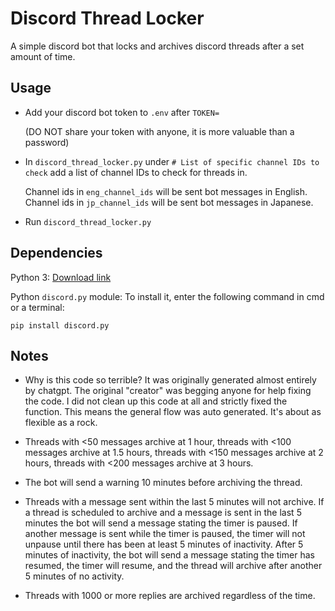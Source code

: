 # Discord Thread Locker

A simple discord bot that locks and archives discord threads after a set amount of time.

## Usage

- Add your discord bot token to `.env` after `TOKEN=` 

    (DO NOT share your token with anyone, it is more valuable than a password)

- In `discord_thread_locker.py` under `# List of specific channel IDs to check` add a list of channel IDs to check for threads in.

    Channel ids in `eng_channel_ids` will be sent bot messages in English. Channel ids in `jp_channel_ids` will be sent bot messages in Japanese.

- Run `discord_thread_locker.py`

## Dependencies

Python 3: [Download link](https://www.python.org/downloads/)

Python `discord.py` module: To install it, enter the following command in cmd or a terminal:

```
pip install discord.py
```

## Notes

- Why is this code so terrible? It was originally generated almost entirely by chatgpt. The original "creator" was begging anyone for help fixing the code. I did not clean up this code at all and strictly fixed the function. This means the general flow was auto generated. It's about as flexible as a rock.

- Threads with <50 messages archive at 1 hour, threads with <100 messages archive at 1.5 hours, threads with <150 messages archive at 2 hours, threads with <200 messages archive at 3 hours.

- The bot will send a warning 10 minutes before archiving the thread.

- Threads with a message sent within the last 5 minutes will not archive. If a thread is scheduled to archive and a message is sent in the last 5 minutes the bot will send a message stating the timer is paused. If another message is sent while the timer is paused, the timer will not unpause until there has been at least 5 minutes of inactivity. After 5 minutes of inactivity, the bot will send a message stating the timer has resumed, the timer will resume, and the thread will archive after another 5 minutes of no activity.

- Threads with 1000 or more replies are archived regardless of the time.
